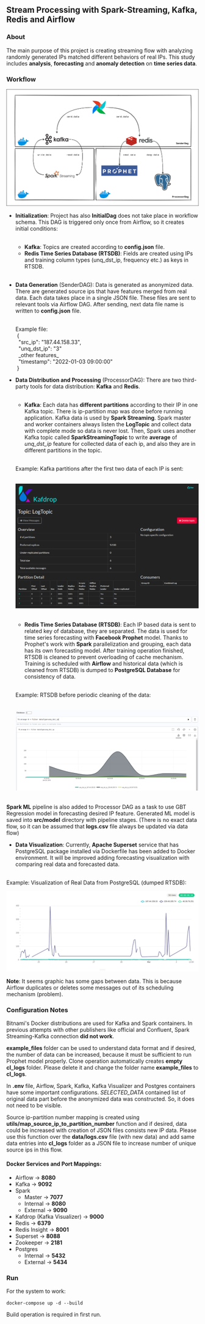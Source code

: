 ## Stream Processing with Spark-Streaming, Kafka, Redis and Airflow


### About

The main purpose of this project is creating streaming flow with analyzing randomly generated IPs matched different behaviors of real IPs. This study includes **analysis**, **forecasting** and **anomaly detection** on **time series data**.


### Workflow

![Workflow Schema](schema/workflow_schema.png "Workflow Schema")

- **Initialization**: Project has also **InitialDag** does not take place in workflow schema. This DAG is triggered only once from Airflow, so it creates initial conditions: <br><br>
  - **Kafka**: Topics are created according to **config.json** file.
  - **Redis Time Series Database (RTSDB)**: Fields are created using IPs and training column types (unq_dst_ip, frequency etc.) as keys in RTSDB.

  <br>
- **Data Generation** (SenderDAG): Data is generated as anonymized data. There are generated source ips that have features merged from real data.
Each data takes place in a single JSON file. These files are sent to relevant tools via Airflow DAG.
After sending, next data file name is written to **config.json** file.

  <br>
    Example file: <br>
  &nbsp;{ <br>
  &nbsp; "src_ip": "187.44.158.33", <br>  
  &nbsp; "unq_dst_ip": "3" <br>
  &nbsp; _other features_ <br>
  &nbsp; "timestamp": "2022-01-03 09:00:00" <br>
  &nbsp;} <br>
  

- **Data Distribution and Processing** (ProcessorDAG): There are two third-party tools for data distribution: **Kafka** and **Redis**. <br><br>
  - **Kafka**: Each data has **different partitions** according to their IP in one Kafka topic. There is ip-partition map was done before running application.
  Kafka data is used by **Spark Streaming**. Spark master and worker containers always listen the **LogTopic** and collect data with complete mode so
  data is never lost. Then, Spark uses another Kafka topic called **SparkStreamingTopic** to write **average** of _unq_dst_ip_ feature 
  for collected data of each ip, and also they are in different partitions in the topic. <br> <br>
  
  Example: Kafka partitions after the first two data of each IP is sent: <br> <br>

  ![Kafka Visualization](schema/kafdrop-example.png "Kafka Visualization") <br> <br>

  - **Redis Time Series Database (RTSDB)**: Each IP based data is sent to related key of database, they are separated. The data is used for time series forecasting 
  with **Facebook Prophet** model. Thanks to Prophet's work with **Spark** parallelization and grouping, each data has its own forecasting model.
  After training operation finished, RTSDB is cleaned to prevent overloading of cache mechanism. Training is scheduled with **Airflow**
  and historical data (which is cleaned from RTSDB) is dumped to **PostgreSQL Database** for consistency of data. <br> <br>

  Example: RTSDB before periodic cleaning of the data: <br> <br>

  ![RTSDB Visualization](schema/rtsdb-example.png "RTSDB Visualization") <br> <br>


**Spark ML** pipeline is also added to Processor DAG as a task to use GBT Regression model in forecasting desired IP feature. 
Generated ML model is saved into **src/model** directory with pipeline stages. (There is no exact data flow, so it can be assumed that **logs.csv** file always be updated via data flow)

- **Data Visualization**: Currently, **Apache Superset** service that has PostgreSQL package installed via Dockerfile has been added to Docker environment. 
It will be improved adding forecasting visualization with comparing real data and forecasted data. <br>
<br>
Example: Visualization of Real Data from PostgreSQL (dumped RTSDB):
<br>

![Superset Visualization](schema/superset-example.png "Superset Visualization")

  **Note**: It seems graphic has some gaps between data. This is because Airflow duplicates or deletes some messages out of its scheduling mechanism (problem).


### Configuration Notes

Bitnami's Docker distributions are used for Kafka and Spark containers. In previous attempts with other publishers like official and Confluent, Spark Streaming-Kafka connection **did not work**.

**example_files** folder can be used to understand data format and if desired, the number of data can be increased, because it must be sufficient to run Prophet model properly.
Clone operation automatically creates **empty cl_logs** folder. Please delete it and change the folder name **example_files** to **cl_logs**.

In **.env** file, Airflow, Spark, Kafka, Kafka Visualizer and Postgres containers have some important configurations. *SELECTED_DATA* contained list of original data part before the anonymized data was constructed.
So, it does not need to be visible.

Source ip-partition number mapping is created using **utils/map_source_ip_to_partition_number** function and if desired, data could be increased with creation of JSON files consists new IP data. Please use this function over the **data/logs.csv** file (with new data) and add same data entries into **cl_logs** folder as a JSON file to increase number of unique source ips in this flow.

#### Docker Services and Port Mappings:

- Airflow &rarr; **8080**
- Kafka &rarr; **9092**
- Spark
  - Master &rarr; **7077**
  - Internal &rarr; **8080**
  - External &rarr; **9090**
- Kafdrop (Kafka Visualizer) &rarr; **9000**
- Redis &rarr; **6379**
- Redis Insight &rarr; **8001**
- Superset &rarr; **8088**
- Zookeeper &rarr; **2181**
- Postgres
  - Internal &rarr; **5432**
  - External &rarr; **5434**

### Run

For the system to work:

```angular2html
docker-compose up -d --build
```

Build operation is required in first run. 
